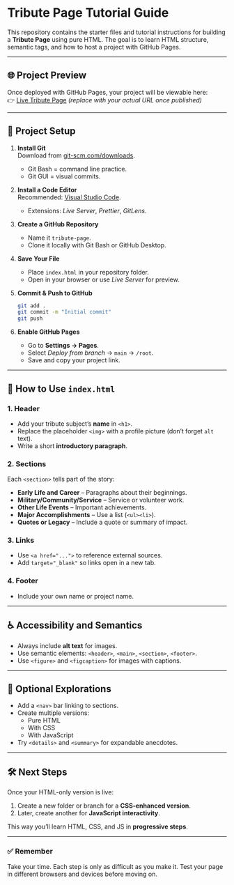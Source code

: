 # Tribute Page Tutorial Guide

This repository contains the starter files and tutorial instructions for building a **Tribute Page** using pure HTML. The goal is to learn HTML structure, semantic tags, and how to host a project with GitHub Pages.

---

## 🌐 Project Preview
Once deployed with GitHub Pages, your project will be viewable here:  
👉 [Live Tribute Page](https://yourusername.github.io/tribute-page/) *(replace with your actual URL once published)*

---

## 📂 Project Setup

1. **Install Git**  
   Download from [git-scm.com/downloads](https://git-scm.com/downloads).  
   - Git Bash = command line practice.  
   - Git GUI = visual commits.

2. **Install a Code Editor**  
   Recommended: [Visual Studio Code](https://code.visualstudio.com/).  
   - Extensions: *Live Server*, *Prettier*, *GitLens*.

3. **Create a GitHub Repository**  
   - Name it `tribute-page`.  
   - Clone it locally with Git Bash or GitHub Desktop.

4. **Save Your File**  
   - Place `index.html` in your repository folder.  
   - Open in your browser or use *Live Server* for preview.

5. **Commit & Push to GitHub**  
   ```bash
   git add .
   git commit -m "Initial commit"
   git push
   ```

6. **Enable GitHub Pages**  
   - Go to **Settings → Pages**.  
   - Select *Deploy from branch* → `main` → `/root`.  
   - Save and copy your project link.

---

## 📖 How to Use `index.html`

### 1. Header
- Add your tribute subject’s **name** in `<h1>`.  
- Replace the placeholder `<img>` with a profile picture (don’t forget `alt` text).  
- Write a short **introductory paragraph**.

### 2. Sections
Each `<section>` tells part of the story:
- **Early Life and Career** – Paragraphs about their beginnings.  
- **Military/Community/Service** – Service or volunteer work.  
- **Other Life Events** – Important achievements.  
- **Major Accomplishments** – Use a list (`<ul><li>`).  
- **Quotes or Legacy** – Include a quote or summary of impact.

### 3. Links
- Use `<a href="...">` to reference external sources.  
- Add `target="_blank"` so links open in a new tab.

### 4. Footer
- Include your own name or project name.

---

## ♿ Accessibility and Semantics
- Always include **alt text** for images.  
- Use semantic elements: `<header>`, `<main>`, `<section>`, `<footer>`.  
- Use `<figure>` and `<figcaption>` for images with captions.

---

## 🚀 Optional Explorations
- Add a `<nav>` bar linking to sections.  
- Create multiple versions:  
  - Pure HTML  
  - With CSS  
  - With JavaScript  
- Try `<details>` and `<summary>` for expandable anecdotes.

---

## 🛠️ Next Steps
Once your HTML-only version is live:
1. Create a new folder or branch for a **CSS-enhanced version**.  
2. Later, create another for **JavaScript interactivity**.  

This way you’ll learn HTML, CSS, and JS in **progressive steps**.

---

### ✅ Remember
Take your time. Each step is only as difficult as you make it. Test your page in different browsers and devices before moving on.

